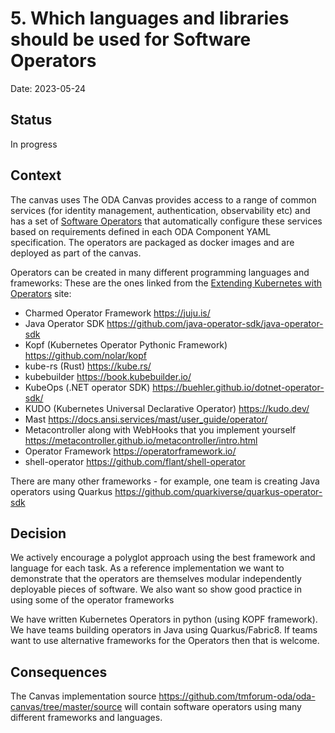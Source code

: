 # 5. Which languages and libraries should be used for Software Operators

Date: 2023-05-24

## Status

In progress

## Context

The canvas uses The ODA Canvas provides access to a range of common services (for identity management, authentication, observability etc) and has a set of
[Software Operators](operators/README.md) that automatically configure these services based on requirements defined in each ODA Component YAML specification. The operators are packaged as docker images and are deployed as part of the canvas.

Operators can be created in many different programming languages and frameworks: These are the ones linked from the [Extending Kubernetes with Operators](https://kubernetes.io/docs/concepts/extend-kubernetes/operator/) site:

* Charmed Operator Framework https://juju.is/
* Java Operator SDK https://github.com/java-operator-sdk/java-operator-sdk
* Kopf (Kubernetes Operator Pythonic Framework) https://github.com/nolar/kopf
* kube-rs (Rust) https://kube.rs/
* kubebuilder https://book.kubebuilder.io/
* KubeOps (.NET operator SDK) https://buehler.github.io/dotnet-operator-sdk/
* KUDO (Kubernetes Universal Declarative Operator) https://kudo.dev/
* Mast https://docs.ansi.services/mast/user_guide/operator/
* Metacontroller along with WebHooks that you implement yourself https://metacontroller.github.io/metacontroller/intro.html
* Operator Framework https://operatorframework.io/
* shell-operator https://github.com/flant/shell-operator

There are many other frameworks - for example, one team is creating Java operators using Quarkus https://github.com/quarkiverse/quarkus-operator-sdk

## Decision

We actively encourage a polyglot approach using the best framework and language for each task. As a reference implementation we want to demonstrate that the operators are themselves modular independently deployable
pieces of software. We also want so show good practice in using some of the operator frameworks

We have written Kubernetes Operators in python (using KOPF framework). We have teams building operators in Java using Quarkus/Fabric8. If teams want to use alternative frameworks for the Operators
then that is welcome.

## Consequences

The Canvas implementation source https://github.com/tmforum-oda/oda-canvas/tree/master/source will contain software operators using many different frameworks and languages.

